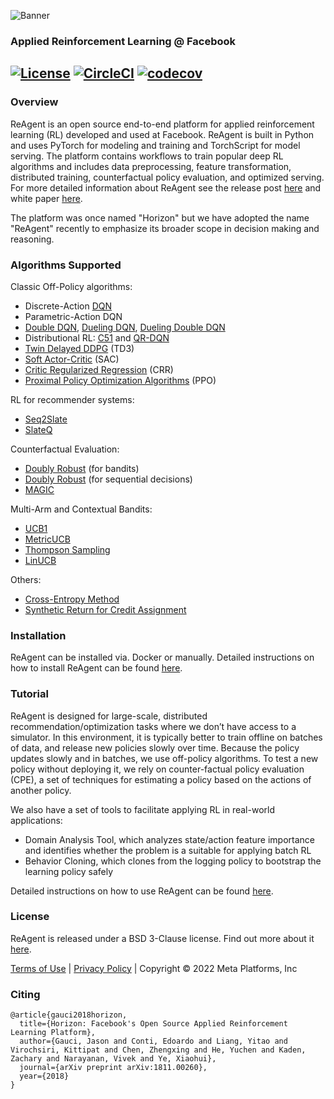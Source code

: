 ![Banner](logo/reagent_banner.png)
### Applied Reinforcement Learning @ Facebook

[![License](https://img.shields.io/badge/license-BSD%203--Clause-brightgreen)](LICENSE)
[![CircleCI](https://circleci.com/gh/facebookresearch/ReAgent/tree/main.svg?style=shield)](https://circleci.com/gh/facebookresearch/ReAgent/tree/main)
[![codecov](https://codecov.io/gh/facebookresearch/ReAgent/branch/main/graph/badge.svg)](https://codecov.io/gh/facebookresearch/ReAgent)
---

### Overview
ReAgent is an open source end-to-end platform for applied reinforcement learning (RL) developed and used at Facebook. ReAgent is built in Python and uses PyTorch for modeling and training and TorchScript for model serving. The platform contains workflows to train popular deep RL algorithms and includes data preprocessing, feature transformation, distributed training, counterfactual policy evaluation, and optimized serving. For more detailed information about ReAgent see the release post [here](https://research.fb.com/publications/horizon-facebooks-open-source-applied-reinforcement-learning-platform/) and white paper [here](https://arxiv.org/abs/1811.00260).

The platform was once named "Horizon" but we have adopted the name "ReAgent" recently to emphasize its broader scope in decision making and reasoning.

### Algorithms Supported

Classic Off-Policy algorithms:
- Discrete-Action [DQN](https://storage.googleapis.com/deepmind-media/dqn/DQNNaturePaper.pdf)
- Parametric-Action DQN
- [Double DQN](https://arxiv.org/abs/1509.06461), [Dueling DQN](https://arxiv.org/abs/1511.06581), [Dueling Double DQN](https://arxiv.org/abs/1710.02298)
- Distributional RL: [C51](https://arxiv.org/abs/1707.06887) and [QR-DQN](https://arxiv.org/abs/1710.10044)
- [Twin Delayed DDPG](https://arxiv.org/abs/1802.09477) (TD3)
- [Soft Actor-Critic](https://arxiv.org/abs/1801.01290) (SAC)
- [Critic Regularized Regression](https://arxiv.org/abs/2006.15134) (CRR)
- [Proximal Policy Optimization Algorithms](https://arxiv.org/abs/1707.06347) (PPO)

RL for recommender systems:
- [Seq2Slate](https://arxiv.org/abs/1810.02019)
- [SlateQ](https://arxiv.org/abs/1905.12767)

Counterfactual Evaluation:
- [Doubly Robust](https://arxiv.org/abs/1612.01205) (for bandits)
- [Doubly Robust](https://arxiv.org/abs/1511.03722) (for sequential decisions)
- [MAGIC](https://arxiv.org/abs/1604.00923)

Multi-Arm and Contextual Bandits:
- [UCB1](https://www.cs.bham.ac.uk/internal/courses/robotics/lectures/ucb1.pdf)
- [MetricUCB](https://arxiv.org/abs/0809.4882)
- [Thompson Sampling](https://web.stanford.edu/~bvr/pubs/TS_Tutorial.pdf)
- [LinUCB](https://arxiv.org/abs/1003.0146)


Others:
- [Cross-Entropy Method](http://web.mit.edu/6.454/www/www_fall_2003/gew/CEtutorial.pdf)
- [Synthetic Return for Credit Assignment](https://arxiv.org/abs/2102.12425)


### Installation
ReAgent can be installed via. Docker or manually. Detailed instructions on how to install ReAgent can be found [here](docs/installation.rst).

### Tutorial
ReAgent is designed for large-scale, distributed recommendation/optimization tasks where we don’t have access to a simulator.
In this environment, it is typically better to train offline on batches of data, and release new policies slowly over time.
Because the policy updates slowly and in batches, we use off-policy algorithms. To test a new policy without deploying it,
we rely on counter-factual policy evaluation (CPE), a set of techniques for estimating a policy based on the actions of another policy.

We also have a set of tools to facilitate applying RL in real-world applications:
- Domain Analysis Tool, which analyzes state/action feature importance and identifies whether the problem is a suitable for applying batch RL
- Behavior Cloning, which clones from the logging policy to bootstrap the learning policy safely

Detailed instructions on how to use ReAgent can be found [here](docs/usage.rst).


### License
ReAgent is released under a BSD 3-Clause license.  Find out more about it [here](LICENSE).

[Terms of Use](https://opensource.facebook.com/legal/terms) | [Privacy Policy](https://opensource.facebook.com/legal/privacy) | Copyright © 2022 Meta Platforms, Inc


### Citing
```
@article{gauci2018horizon,
  title={Horizon: Facebook's Open Source Applied Reinforcement Learning Platform},
  author={Gauci, Jason and Conti, Edoardo and Liang, Yitao and Virochsiri, Kittipat and Chen, Zhengxing and He, Yuchen and Kaden, Zachary and Narayanan, Vivek and Ye, Xiaohui},
  journal={arXiv preprint arXiv:1811.00260},
  year={2018}
}
```
